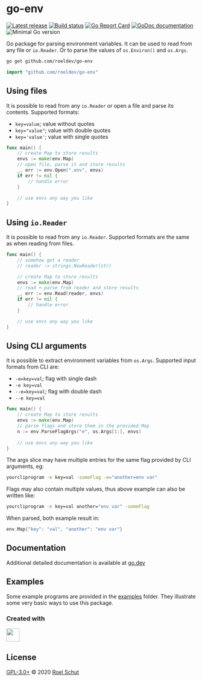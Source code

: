 go-env
======

[![Latest release][latest-release-img]][latest-release-url]
[![Build status][build-img]][build-url]
[![Go Report Card][go-report-img]][go-report-url]
[![GoDoc documentation][go-doc-img]][go-doc-url]
![Minimal Go version][go-version-img]

[latest-release-img]: https://img.shields.io/github/release/roeldev/go-env.svg?label=latest
[latest-release-url]: https://github.com/roeldev/go-env/releases
[build-img]: https://github.com/roeldev/go-env/workflows/Go/badge.svg
[build-url]: https://github.com/roeldev/go-env/actions?query=workflow%3AGo
[go-report-img]: https://goreportcard.com/badge/github.com/roeldev/go-env
[go-report-url]: https://goreportcard.com/report/github.com/roeldev/go-env
[go-doc-img]: https://godoc.org/github.com/roeldev/go-env?status.svg
[go-doc-url]: https://pkg.go.dev/github.com/roeldev/go-env
[go-version-img]: https://img.shields.io/github/go-mod/go-version/roeldev/go-env

Go package for parsing environment variables. It can be used to read from any file or `io.Reader`. Or to parse the values of `os.Environ()` and `os.Args`.


```sh
go get github.com/roeldev/go-env
```
```go
import "github.com/roeldev/go-env"
```

## Using files
It is possible to read from any `io.Reader` or open a file and parse its contents. Supported formats:
- `key=value`; value without quotes
- `key="value"`; value with double quotes
- `key='value'`; value with single quotes

```go
func main() {
	// create Map to store results
	envs := make(env.Map)
	// open file, parse it and store results
	_, err := env.Open(".env", envs)
	if err != nil {
		// handle error
	}

	// use envs any way you like
}
```

## Using `io.Reader`
It is possible to read from any `io.Reader`. Supported formats are the same as when reading from files.

```go
func main() {
	// somehow get a reader
	// reader := strings.NewReader(str)

	// create Map to store results
	envs := make(env.Map)
	// read + parse from reader and store results
	_, err := env.Read(reader, envs)
	if err != nil {
		// handle error
	}

	// use envs any way you like
}
```

## Using CLI arguments
It is possible to extract environment variables from `os.Args`. Supported input formats from CLI are:
- `-e=key=val`; flag with single dash
- `-e key=val`
- `--e=key=val`; flag with double dash
- `--e key=val`

```go
func main() {
	// create Map to store results
	envs := make(env.Map)
	// parse flags and store them in the provided Map
	n := env.ParseFlagArgs("e", os.Args[1:], envs)
	
	// use envs any way you like
}
```
The args slice may have multiple entries for the same flag provided by CLI arguments, eg:
```sh
yourcliprogram -e key=val -someFlag -e="another=env var"
```
Flags may also contain multiple values, thus above example can also be written like:
```sh
yourcliprogram -e key=val another="env var" -someFlag
```
When parsed, both example result in:
```go
env.Map{"key": "val", "another": "env var"}
```


## Documentation
Additional detailed documentation is available at [go.dev][go-doc-url]


## Examples
Some example programs are provided in the [examples](examples) folder. They illustrate some very basic ways to use this package.


### Created with
<a href="https://www.jetbrains.com/?from=roeldev/go-env" target="_blank"><img src="https://pbs.twimg.com/profile_images/1206615658638856192/eiS7UWLo_400x400.jpg" width="35" /></a>


## License
[GPL-3.0+](LICENSE) © 2020 [Roel Schut](https://roelschut.nl)
